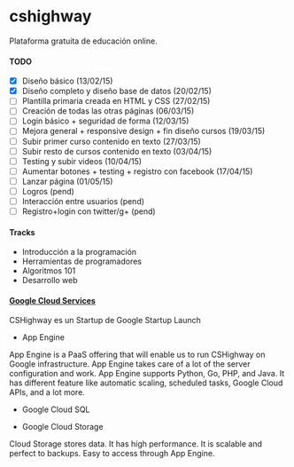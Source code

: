 # cshighway


Plataforma gratuita de educación online.


#### TODO
 - [X] Diseño básico (13/02/15)
 - [X] Diseño completo y diseño base de datos (20/02/15)
 - [ ] Plantilla primaria creada en HTML y CSS (27/02/15)
 - [ ] Creación de todas las otras páginas (06/03/15)
 - [ ] Login básico + seguridad de forma (12/03/15)
 - [ ] Mejora general + responsive design + fin diseño cursos (19/03/15)
 - [ ] Subir primer curso contenido en texto (27/03/15)
 - [ ] Subir resto de cursos contenido en texto (03/04/15)
 - [ ] Testing y subir videos (10/04/15)
 - [ ] Aumentar botones + testing + registro con facebook (17/04/15)
 - [ ] Lanzar página (01/05/15)
 - [ ] Logros (pend)
 - [ ] Interacción entre usuarios (pend)
 - [ ] Registro+login con twitter/g+ (pend)

#### Tracks
 * Introducción a la programación
 * Herramientas de programadores
 * Algoritmos 101
 * Desarrollo web


#### [Google Cloud Services](https://cloud.google.com/)

CSHighway es un Startup de Google Startup Launch

* App Engine

App Engine is a PaaS offering that will enable us to run CSHighway on Google infrastructure. App Engine takes care of a lot of the server configuration and work. App Engine supports Python, Go, PHP, and Java. It has different feature like automatic scaling, scheduled tasks, Google Cloud APIs, and a lot more.


*  Google Cloud SQL


* Google Cloud Storage

Cloud Storage stores data. It has high performance. It is scalable and perfect to backups. Easy to access through App Engine. 








